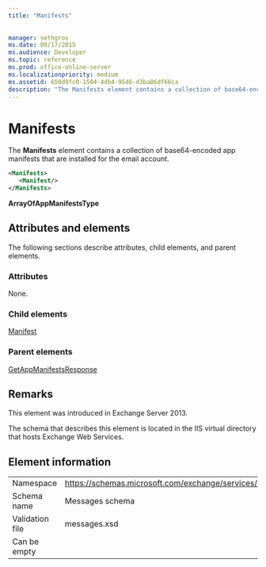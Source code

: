 ```yaml
---
title: "Manifests"
 
 
manager: sethgros
ms.date: 09/17/2015
ms.audience: Developer
ms.topic: reference
ms.prod: office-online-server
ms.localizationpriority: medium
ms.assetid: 650d9fc0-1504-4db4-95d6-d3ba86df66ca
description: "The Manifests element contains a collection of base64-encoded app manifests that are installed for the email account."
---
```


# Manifests

The **Manifests** element contains a collection of base64-encoded app manifests that are installed for the email account. 
  
```XML
<Manifests>
   <Manifest/>
</Manifests>
```

 **ArrayOfAppManifestsType**
## Attributes and elements

The following sections describe attributes, child elements, and parent elements.
  
### Attributes

None.
  
### Child elements

[Manifest](manifest.md)
  
### Parent elements

[GetAppManifestsResponse](getappmanifestsresponse.md)
  
## Remarks

This element was introduced in Exchange Server 2013.
  
The schema that describes this element is located in the IIS virtual directory that hosts Exchange Web Services.
  
## Element information

|||
|:-----|:-----|
|Namespace  <br/> |https://schemas.microsoft.com/exchange/services/2006/messages  <br/> |
|Schema name  <br/> |Messages schema  <br/> |
|Validation file  <br/> |messages.xsd  <br/> |
|Can be empty  <br/> ||
   

